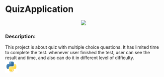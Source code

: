 # QuizApplication
<div id="header" align="center">
  <img src="https://png.pngtree.com/png-clipart/20191121/original/pngtree-speech-sign-text-quiz-time-vector-illustration-png-image_5157353.jpg" width="30%"/>
</div>

<h3>Description:</h3>
This project is about quiz with multiple choice questions. It has limited time to complete the test. whenever user finished the test, user can see the result and time, and also can do it in different level of difficulty.

<div>
  <img src="https://github.com/devicons/devicon/blob/master/icons/python/python-original.svg" title="python" alt="python" width="40" height="40"/>&nbsp;
</div>
